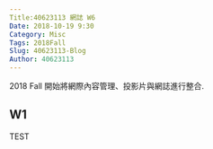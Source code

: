 ```yaml
---
Title:40623113 網誌 W6
Date: 2018-10-19 9:30
Category: Misc
Tags: 2018Fall
Slug: 40623113-Blog
Author: 40623113
---
```


2018 Fall 開始將網際內容管理、投影片與網誌進行整合.

<!-- PELICAN_END_SUMMARY -->

W1 
----

TEST
